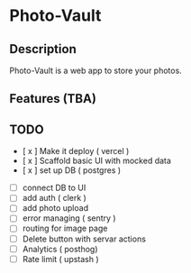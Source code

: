 # Photo-Vault

## Description

Photo-Vault is a web app to store your photos.

## Features (TBA)


## TODO

- [ x ] Make it deploy ( vercel )
- [ x ] Scaffold basic UI with mocked data
- [ x ] set up DB ( postgres )
- [ ] connect DB to UI
- [ ] add auth ( clerk )
- [ ] add photo upload
- [ ] error managing ( sentry )
- [ ] routing for image page
- [ ] Delete button with servar actions
- [ ] Analytics ( posthog)
- [ ] Rate limit ( upstash )

